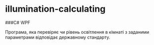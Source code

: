 # illumination-calculating

###C# WPF

Програма, яка перевіряє чи рівень освітлення в кімнаті з заданими параметрами відповідає державному стандарту.
